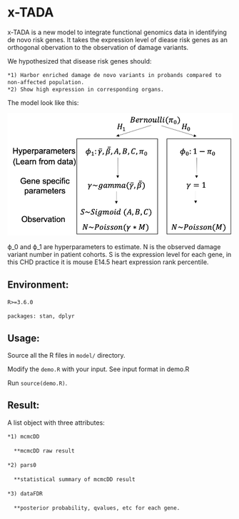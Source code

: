 # x-TADA
x-TADA is a new model to integrate functional genomics data in identifying de novo risk genes.
It takes the expression level of diease risk genes as an orthogonal obervation to the observation of damage variants. 

  We hypothesized that disease risk genes should:
  
    *1)	Harbor enriched damage de novo variants in probands compared to non-affected population. 
    *2)	Show high expression in corresponding organs.
    
  The model look like this:
  
  <img src="https://github.com/ShenLab/x-TADA/blob/master/x-TADA.model.png?raw=true" width="512">
  
ϕ_0 and ϕ_1 are hyperparameters to estimate. N is the observed damage variant number in patient cohorts. S is the expression level for each gene, in this CHD practice it is mouse E14.5 heart expression rank percentile.

## Environment:
  
  `R>=3.6.0`
  
  `packages: stan, dplyr`

## Usage:

  Source all the R files in `model/` directory.
  
  Modify the `demo.R` with your input. See input format in demo.R
  
  Run `source(demo.R)`.
  
## Result:
  
  A list object with three attributes:
  
    *1) mcmcDD
  
      **mcmcDD raw result
  
    *2) pars0
  
      **statistical summary of mcmcDD result
  
    *3) dataFDR
  
      **posterior probability, qvalues, etc for each gene.
  
